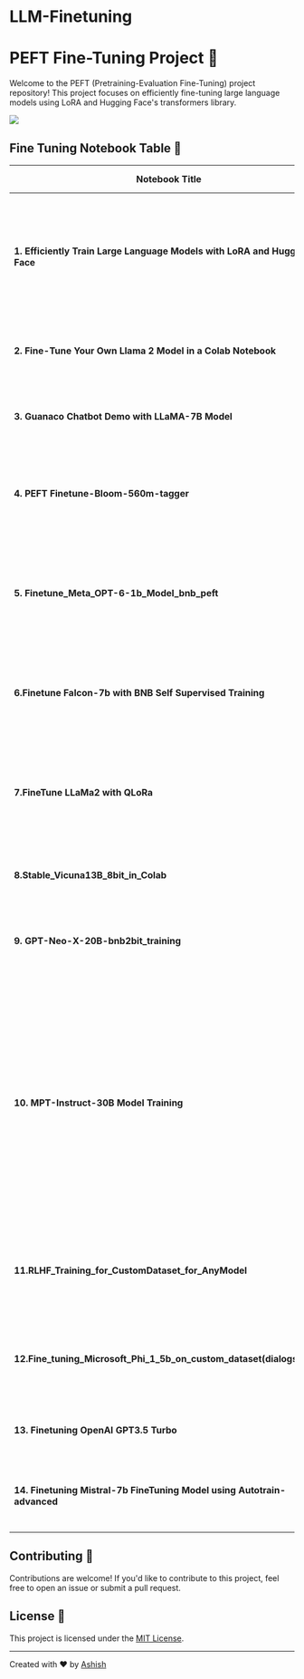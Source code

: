 # LLM-Finetuning
# PEFT Fine-Tuning Project 🚀

Welcome to the PEFT (Pretraining-Evaluation Fine-Tuning) project repository! This project focuses on efficiently fine-tuning large language models using LoRA and Hugging Face's transformers library.

![](https://huggingface.co/datasets/trl-internal-testing/example-images/resolve/main/images/trl_overview.png)

## Fine Tuning Notebook Table 📑

| Notebook Title                                               | Description                                                  | Colab Badge                                                  |
| ------------------------------------------------------------ | ------------------------------------------------------------ | ------------------------------------------------------------ |
| **1. Efficiently Train Large Language Models with LoRA and Hugging Face** | Details and code for efficient training of large language models using LoRA and Hugging Face. | [![Open in Colab](https://colab.research.google.com/assets/colab-badge.svg)](https://colab.research.google.com/github/ashishpatel26/LLM-Finetuning/blob/main/1.Efficiently_train_Large_Language_Models_with_LoRA_and_Hugging_Face.ipynb) |
| **2. Fine-Tune Your Own Llama 2 Model in a Colab Notebook**  | Guide to fine-tuning your Llama 2 model using Colab.         | [![Open in Colab](https://colab.research.google.com/assets/colab-badge.svg)](https://colab.research.google.com/github/ashishpatel26/LLM-Finetuning/blob/main/2.Fine_Tune_Your_Own_Llama_2_Model_in_a_Colab_Notebook.ipynb) |
| **3. Guanaco Chatbot Demo with LLaMA-7B Model**              | Showcase of a chatbot demo powered by LLaMA-7B model.        | [![Open in Colab](https://colab.research.google.com/assets/colab-badge.svg)](https://colab.research.google.com/github/ashishpatel26/LLM-Finetuning/blob/main/3.Guanaco%20Chatbot%20Demo%20with%20LLaMA-7B%20Model.ipynb) |
| **4. PEFT Finetune-Bloom-560m-tagger**                       | Project details for PEFT Finetune-Bloom-560m-tagger.         | [![Open in Colab](https://colab.research.google.com/assets/colab-badge.svg)](https://colab.research.google.com/github/ashishpatel26/LLM-Finetuning/blob/main/4.PEFT%20Finetune-Bloom-560m-tagger.ipynb#scrollTo=MDqJWba-tpnv) |
| **5. Finetune_Meta_OPT-6-1b_Model_bnb_peft**                 | Details and guide for finetuning the Meta OPT-6-1b Model using PEFT and Bloom-560m-tagger. | [![Open in Colab](https://colab.research.google.com/assets/colab-badge.svg)](https://colab.research.google.com/github/ashishpatel26/LLM-Finetuning/blob/main/5.Finetune_Meta_OPT-6-1b_Model_bnb_peft.ipynb) |
| **6.Finetune Falcon-7b with BNB Self Supervised Training**   | Guide for finetuning Falcon-7b using BNB self-supervised training. | [![Open in Colab](https://colab.research.google.com/assets/colab-badge.svg)](https://colab.research.google.com/github/ashishpatel26/LLM-Finetuning/blob/main/6.Finetune%20Falcon-7b%20with%20BNB%20Self%20Supervised%20Training.ipynb) |
| **7.FineTune LLaMa2 with QLoRa**                             | Guide to fine-tune the Llama 2 7B pre-trained model using the PEFT library and QLoRa method | [![Open in Colab](https://colab.research.google.com/assets/colab-badge.svg)](https://colab.research.google.com/github/ashishpatel26/LLM-Finetuning/blob/main/7.FineTune_LLAMA2_with_QLORA.ipynb) |
| **8.Stable_Vicuna13B_8bit_in_Colab**                         | Guide of Fine Tuning Vecuna 13B_8bit                         | [![Open in Colab](https://colab.research.google.com/assets/colab-badge.svg)](https://colab.research.google.com/github/ashishpatel26/LLM-Finetuning/blob/main/8.Stable_Vicuna13B_8bit_in_Colab.ipynb) |
| **9. GPT-Neo-X-20B-bnb2bit_training**                        | Guide How to train the GPT-NeoX-20B model using bfloat16 precision | [![Open in Colab](https://colab.research.google.com/assets/colab-badge.svg)](https://colab.research.google.com/github/ashishpatel26/LLM-Finetuning/blob/main/9.GPT-neo-x-20B-bnb_4bit_training.ipynb) |
| **10. MPT-Instruct-30B Model Training**                      | MPT-Instruct-30B is a large language model from MosaicML that is trained on a dataset of short-form instructions. It can be used to follow instructions, answer questions, and generate text. | [![Open in Colab](https://colab.research.google.com/assets/colab-badge.svg)](https://colab.research.google.com/github/ashishpatel26/LLM-Finetuning/blob/main/10.MPT_Instruct_30B.ipynb) |
| **11.RLHF_Training_for_CustomDataset_for_AnyModel**          | How train a Model with RLHF training on any LLM model with custom dataset | [![Open in Colab](https://colab.research.google.com/assets/colab-badge.svg)](https://colab.research.google.com/github/ashishpatel26/LLM-Finetuning/blob/main/11_RLHF_Training_for_CustomDataset_for_AnyModel.ipynb) |
| **12.Fine_tuning_Microsoft_Phi_1_5b_on_custom_dataset(dialogstudio)** | How train a model with trl SFT Training on Microsoft Phi 1.5 with custom | [![Open in Colab](https://colab.research.google.com/assets/colab-badge.svg)](https://colab.research.google.com/github/ashishpatel26/LLM-Finetuning/blob/main/12_Fine_tuning_Microsoft_Phi_1_5b_on_custom_dataset(dialogstudio).ipynb) |
| **13. Finetuning OpenAI GPT3.5 Turbo**                       | How to finetune GPT 3.5 on your own data                     | [![Open in Colab](https://colab.research.google.com/assets/colab-badge.svg)](https://colab.research.google.com/github/ashishpatel26/LLM-Finetuning/blob/main/13.Fine_tuning_OpenAI_GPT_3_5_turbo.ipynb) |
| **14. Finetuning Mistral-7b FineTuning Model using Autotrain-advanced** | How to finetune Mistral-7b using autotrained-advanced        | [![Open in Colab](https://colab.research.google.com/assets/colab-badge.svg)](https://colab.research.google.com/github/ashishpatel26/LLM-Finetuning/blob/main/14.Finetuning_Mistral_7b_Using_AutoTrain.ipynb) |

## Contributing 🤝

Contributions are welcome! If you'd like to contribute to this project, feel free to open an issue or submit a pull request.

## License 📝

This project is licensed under the [MIT License](LICENSE).

---

Created with ❤️ by [Ashish](https://github.com/ashishpatel26/)
